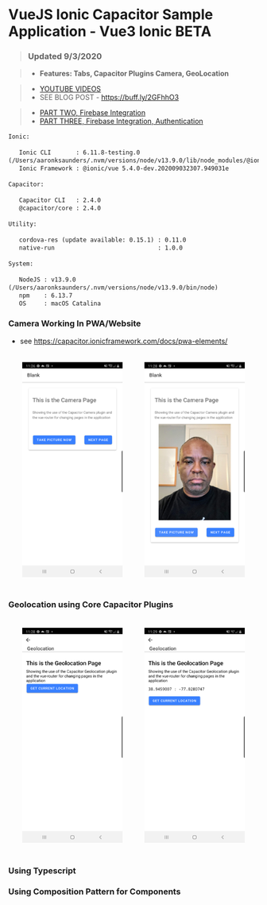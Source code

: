 # VueJS Ionic Capacitor Sample Application - Vue3 Ionic BETA
> ### Updated 9/3/2020

> - **Features: Tabs, Capacitor Plugins Camera, GeoLocation**

> - [YOUTUBE VIDEOS](https://www.youtube.com/playlist?list=PL2PY2-9rsgl2uKW0DB5FJ-YRCAG-JuSWN)
> - SEE BLOG POST     - https://buff.ly/2GFhhO3

> - [PART TWO, Firebase Integration](https://github.com/aaronksaunders/ionic-vue3-sample-2) 
> - [PART THREE, Firebase Integration, Authentication](https://github.com/aaronksaunders/ionic-vue3-sample-3)

```
Ionic:

   Ionic CLI       : 6.11.8-testing.0 (/Users/aaronksaunders/.nvm/versions/node/v13.9.0/lib/node_modules/@ionic/cli)
   Ionic Framework : @ionic/vue 5.4.0-dev.202009032307.949031e

Capacitor:

   Capacitor CLI   : 2.4.0
   @capacitor/core : 2.4.0

Utility:

   cordova-res (update available: 0.15.1) : 0.11.0
   native-run                             : 1.0.0

System:

   NodeJS : v13.9.0 (/Users/aaronksaunders/.nvm/versions/node/v13.9.0/bin/node)
   npm    : 6.13.7
   OS     : macOS Catalina
```

### Camera Working In PWA/Website

- see https://capacitor.ionicframework.com/docs/pwa-elements/

<p align="center">
<img src="https://raw.githubusercontent.com/aaronksaunders/capacitor-vue3-ionicv5-app/master/screenshots/device-2020-09-05-232653.png" 
width='40%' height='40%' style="padding:20px">
<img src="https://raw.githubusercontent.com/aaronksaunders/capacitor-vue3-ionicv5-app/master/screenshots/device-2020-09-05-232812.png" width='40%' height='40%' style="padding:20px">
  </p>
  
### Geolocation using Core Capacitor Plugins
<p align="center">
<img src="https://raw.githubusercontent.com/aaronksaunders/capacitor-vue3-ionicv5-app/master/screenshots/device-2020-09-05-232830.png" 
width='40%' height='40%' style="padding:20px">
<img src="https://raw.githubusercontent.com/aaronksaunders/capacitor-vue3-ionicv5-app/master/screenshots/device-2020-09-05-232936.png" width='40%' height='40%' style="padding:20px">
  </p>
  
### Using Typescript
### Using Composition Pattern for Components
